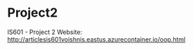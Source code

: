 # Project2
IS601 - Project 2 Website: http://articlesis601voishnis.eastus.azurecontainer.io/oop.html
